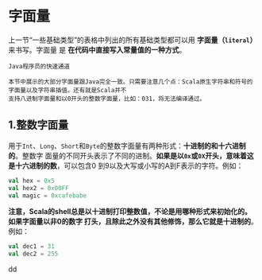 字面量
================================================================================
上一节“一些基础类型”的表格中列出的所有基础类型都可以用 **字面量（`literal`）** 来书写。字面量
是 **在代码中直接写入常量值的一种方式**。
```
Java程序员的快速通道

本节中展示的大部分字面量跟Java完全一致。只需要注意几个点：Scala原生字符串和符号的字面量以及字符串插值。还有就是Scala并不
支持八进制字面量和以0开头的整数字面量，比如：031，将无法编译通过。
```

## 1.整数字面量
用于`Int`、`Long`、`Short`和`Byte`的整数字面量有两种形式：**十进制的和十六进制的**。整数字
面量的不同开头表示了不同的进制。**如果是以`0x`或`0X`开头，意味着这是十六进制的数**，可以包含0
到9以及大写或小写的A到F表示的字符。例如：
```scala
val hex = 0x5
val hex2 = 0x00FF
val magic = 0xcafebabe
```
**注意，Scala的shell总是以十进制打印整数值，不论是用哪种形式来初始化的。如果字面量以非0的数字
打头，且除此之外没有其他修饰，那么它就是十进制的**。例如：
```scala
val dec1 = 31
val dec2 = 255
```



































dd
